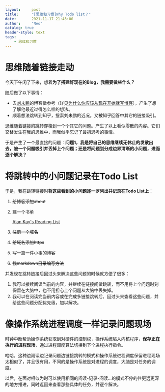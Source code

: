 ```yaml
---
layout:     post
title:      "[思维和习惯]Why Todo list？"
date:       2021-11-17 21:43:00
author:     "Neo"
catalog: true
header-style: text
tags:
    - 思维和习惯 
---
```


# 思维随着链接走动

今天下午闲了下来，想着**为了搭建好现在的Blog，我需要做些什么？**

随后做了以下事情：

* 去[刘未鹏](http://mindhacks.cn/)的博客做参考（详见[为什么你应该从现在开始就写博客](http://mindhacks.cn/2009/02/15/why-you-should-start-blogging-now)），产生了想了解他最近过得怎么样的想法。
* 顺着想法跳转到知乎，搜索刘未鹏的近况，又被知乎回答中其它的链接吸引。

思维随着链接的跳转穿梭到一个个其它的问题。产生了以上看似零散的内容。它们交替发生在我的思维中，而我似乎忘记了最初思考的事情。

于是产生了一个最直接的问题：**问题1，我是将自己的思维继续无休止的发散出去，被一个问题吸引并丢掉上个问题；还是将问题划分成边界清晰的小问题，进而逐个解决？**

# 将跳转中的小问题记录在Todo List

于是，我在跳转链接时**将这些看到的小问题逐一罗列出并记录在Todo List上**：

1. ~~给博客添加about~~

2. 建一个书单

   [Alan Kay's Reading List](http://www.squeakland.org/resources/books/readingList.jsp)

3. ~~注册一个域名~~

4. ~~给域名添加https~~

5. ~~写一篇一件小事的博客~~

6. ~~找markdown目录编写方法~~

并发现在跳转链接后回过头来解决这些问题的时候就方便了很多：

1. 我可以接续阅读当前的内容，并继续在链接间做跳转，而不用将上个问题时刻保留在大脑中，也不用担心上个问题从大脑中丢失掉。
2. 我可以在阅读完当前内容或在完成多链接跳转后，回过头来查看这些问题，并给这些问题分配优先级，加以解决。

# 像操作系统进程调度一样记录问题现场

时钟中断帮助操作系统获取到对硬件的控制权，操作系统陷入内核程序，**保存正在执行的进程现场**，通过进程调度算法切换到下个进程执行指令。

哈哈，这种边阅读边记录问题边链接跳转的模式和操作系统进程调度保留进程现场太相似了，并且很有用，不同的是操作系统是对进程的调度，大脑是对任务的调度。

以后，在面对相似为时可以使用相同的阅读-记录-阅读...的模式不停的往更远更深的地方推进，同时返回来查看那些具体的任务，并逐个解决。

















